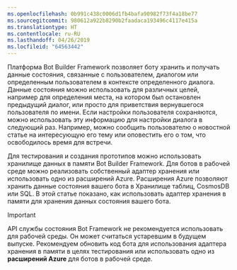 ```yaml
---
ms.openlocfilehash: 0b991c438c0006d1fb4bafa90982f73f4a18be77
ms.sourcegitcommit: 980612a922b8290b2faadaca193496c4117e415a
ms.translationtype: HT
ms.contentlocale: ru-RU
ms.lasthandoff: 04/26/2019
ms.locfileid: "64563442"
---
```

Платформа Bot Builder Framework позволяет боту хранить и получать данные состояния, связанные с пользователем, диалогом или определенным пользователем в контексте определенного диалога. Данные состояния можно использовать для различных целей, например для определения места, на котором был остановлен предыдущий диалог, или просто для приветствия вернувшегося пользователя по имени. Если настройки пользователя сохраняются, можно использовать эту информацию для настройки диалога в следующий раз. Например, можно сообщить пользователю о новостной статье на интересующую его тему или оповестить его о том, что освободилось время для встречи. 

Для тестирования и создания прототипов можно использовать хранилище данных в памяти Bot Builder Framework. Для ботов в рабочей среде можно реализовать собственный адаптер хранения или использовать одно из расширений Azure. Расширения Azure позволяют хранить данные состояния вашего бота в Хранилище таблиц, CosmosDB или SQL. В этой статье показано, как использовать адаптер хранения в памяти для хранения данных состояния вашего бота. 

> [!IMPORTANT]
> API службы состояния Bot Framework не рекомендуется использовать для рабочей среды. Он может считаться устаревшим в будущем выпуске. Рекомендуем обновить код бота для использования адаптера хранения в памяти в целях тестирования или использовать одно из **расширений Azure** для ботов в рабочей среде.
